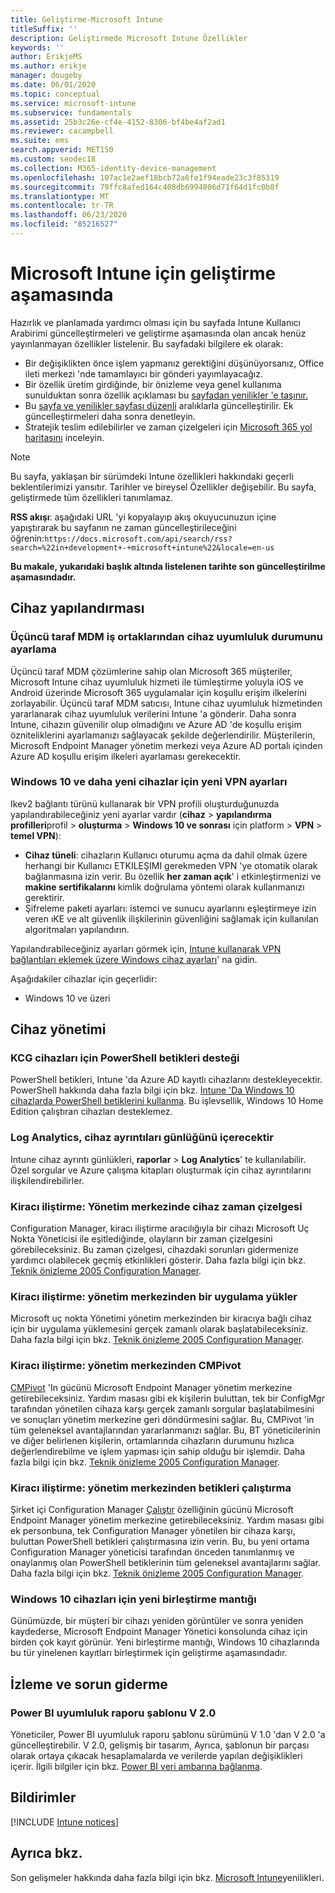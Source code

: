 ```yaml
---
title: Geliştirme-Microsoft Intune
titleSuffix: ''
description: Geliştirmede Microsoft Intune Özellikler
keywords: ''
author: ErikjeMS
ms.author: erikje
manager: dougeby
ms.date: 06/01/2020
ms.topic: conceptual
ms.service: microsoft-intune
ms.subservice: fundamentals
ms.assetid: 25b3c26e-cf4e-4152-8306-bf4be4af2ad1
ms.reviewer: cacampbell
ms.suite: ems
search.appverid: MET150
ms.custom: seodec18
ms.collection: M365-identity-device-management
ms.openlocfilehash: 107ac1e2aef18bcb72a6fe1f94eade23c3f85319
ms.sourcegitcommit: 79ffc8afed164c408db6994806d71f64d1fc0b8f
ms.translationtype: MT
ms.contentlocale: tr-TR
ms.lasthandoff: 06/23/2020
ms.locfileid: "85216527"
---
```

# <a name="in-development-for-microsoft-intune"></a>Microsoft Intune için geliştirme aşamasında

Hazırlık ve planlamada yardımcı olması için bu sayfada Intune Kullanıcı Arabirimi güncelleştirmeleri ve geliştirme aşamasında olan ancak henüz yayınlanmayan özellikler listelenir. Bu sayfadaki bilgilere ek olarak: 

- Bir değişiklikten önce işlem yapmanız gerektiğini düşünüyorsanız, Office ileti merkezi 'nde tamamlayıcı bir gönderi yayımlayacağız.
- Bir özellik üretim girdiğinde, bir önizleme veya genel kullanıma sunulduktan sonra özellik açıklaması bu [sayfadan yenilikler 'e taşınır.](whats-new.md)
- Bu [sayfa ve yenilikler sayfası düzenli](whats-new.md) aralıklarla güncelleştirilir. Ek güncelleştirmeleri daha sonra denetleyin.
- Stratejik teslim edilebilirler ve zaman çizelgeleri için [Microsoft 365 yol haritasını](https://www.microsoft.com/microsoft-365/roadmap?rtc=2&filters=EMS) inceleyin.

> [!NOTE]
> Bu sayfa, yaklaşan bir sürümdeki Intune özellikleri hakkındaki geçerli beklentilerimizi yansıtır. Tarihler ve bireysel Özellikler değişebilir. Bu sayfa, geliştirmede tüm özellikleri tanımlamaz.

**RSS akışı**: aşağıdaki URL 'yi kopyalayıp akış okuyucunuzun içine yapıştırarak bu sayfanın ne zaman güncelleştirileceğini öğrenin:`https://docs.microsoft.com/api/search/rss?search=%22in+development+-+microsoft+intune%22&locale=en-us`

**Bu makale, yukarıdaki başlık altında listelenen tarihte son güncelleştirilme aşamasındadır.**

<!--
## What's coming to Intune in the Azure portal 
## What's coming to Intune apps
## Notices
-->

<!-- Common categories:  
## App management
## Device configuration
## Device enrollment
## Device management
## Intune apps
## Monitor and troubleshoot
## Role-based access control
## Security

-->
 
<!-- ***********************************************-->
<!--## App management-->


<!-- ***********************************************-->
## <a name="device-configuration"></a>Cihaz yapılandırması

### <a name="set-device-compliance-state-from-third-party-mdm-partners---6361689-----"></a>Üçüncü taraf MDM iş ortaklarından cihaz uyumluluk durumunu ayarlama<!-- 6361689   -->
Üçüncü taraf MDM çözümlerine sahip olan Microsoft 365 müşteriler, Microsoft Intune cihaz uyumluluk hizmeti ile tümleştirme yoluyla iOS ve Android üzerinde Microsoft 365 uygulamalar için koşullu erişim ilkelerini zorlayabilir. Üçüncü taraf MDM satıcısı, Intune cihaz uyumluluk hizmetinden yararlanarak cihaz uyumluluk verilerini Intune 'a gönderir. Daha sonra Intune, cihazın güvenilir olup olmadığını ve Azure AD 'de koşullu erişim özniteliklerini ayarlamanızı sağlayacak şekilde değerlendirilir.  Müşterilerin, Microsoft Endpoint Manager yönetim merkezi veya Azure AD portalı içinden Azure AD koşullu erişim ilkeleri ayarlaması gerekecektir.  


### <a name="new-vpn-settings-for-windows-10-and-newer-devices---6602122----"></a>Windows 10 ve daha yeni cihazlar için yeni VPN ayarları<!-- 6602122  -->
Ikev2 bağlantı türünü kullanarak bir VPN profili oluşturduğunuzda yapılandırabileceğiniz yeni ayarlar vardır (**cihaz**  >  **yapılandırma profilleri**profil  >  **oluşturma**  >  **Windows 10 ve sonrası** için platform > **VPN** > **temel VPN**):

- **Cihaz tüneli**: cihazların Kullanıcı oturumu açma da dahil olmak üzere herhangi bir Kullanıcı ETKILEŞIMI gerekmeden VPN 'ye otomatik olarak bağlanmasına izin verir. Bu özellik **her zaman açık**' i etkinleştirmenizi ve **makine sertifikalarını** kimlik doğrulama yöntemi olarak kullanmanızı gerektirir.
- Şifreleme paketi ayarları: istemci ve sunucu ayarlarını eşleştirmeye izin veren ıKE ve alt güvenlik ilişkilerinin güvenliğini sağlamak için kullanılan algoritmaları yapılandırın.

Yapılandırabileceğiniz ayarları görmek için, [Intune kullanarak VPN bağlantıları eklemek üzere Windows cihaz ayarları](../configuration/vpn-settings-windows-10.md)' na gidin.

Aşağıdakiler cihazlar için geçerlidir:
- Windows 10 ve üzeri


<!-- ***********************************************-->
<!--## Device enrollment-->



<!-- ***********************************************-->
## <a name="device-management"></a>Cihaz yönetimi

### <a name="powershell-scripts-support-for-byod-devices---1862833----"></a>KCG cihazları için PowerShell betikleri desteği<!-- 1862833  -->
PowerShell betikleri, Intune 'da Azure AD kayıtlı cihazlarını destekleyecektir. PowerShell hakkında daha fazla bilgi için bkz. [Intune 'Da Windows 10 cihazlarda PowerShell betiklerini kullanma](../apps/intune-management-extension.md). Bu işlevsellik, Windows 10 Home Edition çalıştıran cihazları desteklemez.

### <a name="log-analytics-will-include-device-details-log--6014987----"></a>Log Analytics, cihaz ayrıntıları günlüğünü içerecektir<!--6014987  -->
Intune cihaz ayrıntı günlükleri, **raporlar**  >  **Log Analytics**' te kullanılabilir. Özel sorgular ve Azure çalışma kitapları oluşturmak için cihaz ayrıntılarını ilişkilendirebilirler.

### <a name="tenant-attach-device-timeline-in-the-admin-center--7220536-cm7141381---"></a>Kiracı iliştirme: Yönetim merkezinde cihaz zaman çizelgesi<!--7220536, CM7141381 -->
Configuration Manager, kiracı iliştirme aracılığıyla bir cihazı Microsoft Uç Nokta Yöneticisi ile eşitlediğinde, olayların bir zaman çizelgesini görebileceksiniz. Bu zaman çizelgesi, cihazdaki sorunları gidermenize yardımcı olabilecek geçmiş etkinlikleri gösterir. Daha fazla bilgi için bkz. [Teknik önizleme 2005 Configuration Manager](../../configmgr/core/get-started/2020/technical-preview-2005.md#bkmk_timeline).  

### <a name="tenant-attach-install-an-application-from-the-admin-center---7220536-cm6024389---"></a>Kiracı iliştirme: yönetim merkezinden bir uygulama yükler<!-- 7220536, CM6024389 -->
Microsoft uç nokta Yönetimi yönetim merkezinden bir kiracıya bağlı cihaz için bir uygulama yüklemesini gerçek zamanlı olarak başlatabileceksiniz. Daha fazla bilgi için bkz. [Teknik önizleme 2005 Configuration Manager](../../configmgr/core/get-started/2020/technical-preview-2005.md#bkmk_apps).

### <a name="tenant-attach-cmpivot-from-the-admin-center--7220536-cm6024392---"></a>Kiracı iliştirme: yönetim merkezinden CMPivot<!--7220536, CM6024392 -->
[CMPivot](../../configmgr/tenant-attach/cmpivot-overview-attached.md) 'In gücünü Microsoft Endpoint Manager yönetim merkezine getirebileceksiniz. Yardım masası gibi ek kişilerin buluttan, tek bir ConfigMgr tarafından yönetilen cihaza karşı gerçek zamanlı sorgular başlatabilmesini ve sonuçları yönetim merkezine geri döndürmesini sağlar. Bu, CMPivot 'in tüm geleneksel avantajlarından yararlanmanızı sağlar. Bu, BT yöneticilerinin ve diğer belirlenen kişilerin, ortamlarında cihazların durumunu hızlıca değerlendirebilme ve işlem yapması için sahip olduğu bir işlemdir. Daha fazla bilgi için bkz. [Teknik önizleme 2005 Configuration Manager](../../configmgr/core/get-started/2020/technical-preview-2005.md#bkmk_cmpivot). 

### <a name="tenant-attach-run-scripts-from-the-admin-center--7220536-cm6234688---"></a>Kiracı iliştirme: yönetim merkezinden betikleri çalıştırma<!--7220536, CM6234688 -->
Şirket içi Configuration Manager [Çalıştır](../../configmgr/apps/deploy-use/create-deploy-scripts.md) özelliğinin gücünü Microsoft Endpoint Manager yönetim merkezine getirebileceksiniz. Yardım masası gibi ek personbuna, tek Configuration Manager yönetilen bir cihaza karşı, buluttan PowerShell betikleri çalıştırmasına izin verin. Bu, bu yeni ortama Configuration Manager yöneticisi tarafından önceden tanımlanmış ve onaylanmış olan PowerShell betiklerinin tüm geleneksel avantajlarını sağlar. Daha fazla bilgi için bkz. [Teknik önizleme 2005 Configuration Manager](../../configmgr/core/get-started/2020/technical-preview-2005.md#bkmk_scripts). 

### <a name="new-merge-logic-for-windows-10-devices--179048--"></a>Windows 10 cihazları için yeni birleştirme mantığı<!--179048-->
Günümüzde, bir müşteri bir cihazı yeniden görüntüler ve sonra yeniden kaydederse, Microsoft Endpoint Manager Yönetici konsolunda cihaz için birden çok kayıt görünür. Yeni birleştirme mantığı, Windows 10 cihazlarında bu tür yinelenen kayıtları birleştirmek için geliştirme aşamasındadır.

<!-- ***********************************************-->
<!--## Intune apps-->
 

<!-- vvvvvvvvvvvvvvvvvvvvvv -->
## <a name="monitor-and-troubleshoot"></a>İzleme ve sorun giderme

### <a name="power-bi-compliance-report-template-v20---636958----"></a>Power BI uyumluluk raporu şablonu V 2.0<!-- 636958  -->
Yöneticiler, Power BI uyumluluk raporu şablonu sürümünü V 1.0 'dan V 2.0 'a güncelleştirebilir. V 2.0, gelişmiş bir tasarım, Ayrıca, şablonun bir parçası olarak ortaya çıkacak hesaplamalarda ve verilerde yapılan değişiklikleri içerir. İlgili bilgiler için bkz. [Power BI veri ambarına bağlanma](../developer/reports-proc-get-a-link-powerbi.md).

<!-- ***********************************************-->
<!--
## Role-based access control
-->

<!-- ***********************************************-->
<!--## Security-->


<!-- ***********************************************-->
## <a name="notices"></a>Bildirimler

[!INCLUDE [Intune notices](../includes/intune-notices.md)]

## <a name="see-also"></a>Ayrıca bkz.

Son gelişmeler hakkında daha fazla bilgi için bkz. [Microsoft Intune](whats-new.md)yenilikleri.
